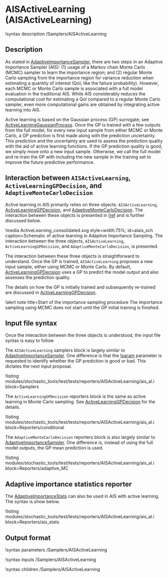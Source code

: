 # AISActiveLearning (AISActiveLearning)

!syntax description /Samplers/AISActiveLearning

## Description

As stated in [AdaptiveImportanceSampler](AdaptiveImportanceSampler.md), there are two steps in an
Adaptive Importance Sampler (AIS): (1) usage of a Markov chain Monte Carlo (MCMC) sampler to learn the
importance region; and (2) regular Monte Carlo sampling from the importance region for variance reduction
when estimating a quantity of interest (QoI; like the failure probability). However, each MCMC or Monte Carlo
sample is associated with a full model evaluation in the traditional AIS. While AIS considerably reduces the
computational cost for estimating a QoI compared to a regular Monte Carlo sampler, even more computational gains
are obtained by integrating active learning into AIS.

Active learning is based on the Gaussian process (GP) surrogate; see [ActiveLearningGaussianProcess](ActiveLearningGaussianProcess.md).
Once the GP is trained with a few outputs from the full model, for every new input sample from either MCMC or
Monte Carlo, a GP prediction is first made along with the prediction uncertainty. This prediction and the
uncertainty are used to assess the prediction quality with the aid of active learning functions. If the GP
prediction quality is good, we simply move onto a new input sample. Otherwise, we call the full model and re-train the GP with including the new sample in the training set to improve the future predictive performance.

## Interaction between `AISActiveLearning`, `ActiveLearningGPDecision`, and `AdaptiveMonteCarloDecision`

Active learning in AIS primarily relies on three objects: `AISActiveLearning`,
[ActiveLearningGPDecision](ActiveLearningGPDecision.md), and [AdaptiveMonteCarloDecision](AdaptiveMonteCarloDecision.md).
The interaction between these objects is presented in [!ref](alais_sch) and is further discussed below.

!media ActiveLearning_consolidated.svg style=width:75%; id=alais_sch caption=Schematic of active learning in Adaptive Importance Sampling. The interaction between the three objects, `AISActiveLearning`, `ActiveLearningGPDecision`, and `AdaptiveMonteCarloDecision`, is presented.

The interaction between these three objects is straightforward to understand. Once the GP is trained,
`AISActiveLearning` proposes a new input sample, either using MCMC or Monte Carlo.
By default, [ActiveLearningGPDecision](ActiveLearningGPDecision.md) uses a GP to predict the model output
and also assesses the prediction quality.

The details on how the GP is initially trained and subsequently re-trained are discussed in [ActiveLearningGPDecision](ActiveLearningGPDecision.md).

!alert note title=Start of the importance sampling procedure
The importance sampling using MCMC does not start until the GP initial training is finished.

## Input file syntax

Once the interaction between the three objects is understood, the input file syntax is easy to follow.

The `AISActiveLearning` samplers block is largely similar to [AdaptiveImportanceSampler](AdaptiveImportanceSampler.md).
One difference is that the [!param](/Samplers/AISActiveLearning/flag_sample) parameter
is requested to identify whether the GP prediction is good or bad. This dictates the next input proposal.

!listing modules/stochastic_tools/test/tests/reporters/AISActiveLearning/ais_al.i block=Samplers

The `ActiveLearningGPDecision` reporters block is the same as active learning in Monte Carlo sampling. See
[ActiveLearningGPDecision](ActiveLearningGPDecision.md) for the details.

!listing modules/stochastic_tools/test/tests/reporters/AISActiveLearning/ais_al.i block=Reporters/conditional

The `AdaptiveMonteCarloDecision` reporters block is also largely similar to [AdaptiveImportanceSampler](AdaptiveImportanceSampler.md).
One difference is, instead of using the full model outputs, the GP mean prediction is used.

!listing modules/stochastic_tools/test/tests/reporters/AISActiveLearning/ais_al.i block=Reporters/adaptive_MC

## Adaptive importance statistics reporter

The [AdaptiveImportanceStats](AdaptiveImportanceStats.md) can also be used in AIS with active learning.
The syntax is show below.

!listing modules/stochastic_tools/test/tests/reporters/AISActiveLearning/ais_al.i block=Reporters/ais_stats

## Output format

!syntax parameters /Samplers/AISActiveLearning

!syntax inputs /Samplers/AISActiveLearning

!syntax children /Samplers/AISActiveLearning